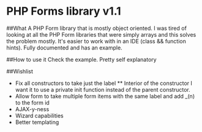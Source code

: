 PHP Forms library v1.1
=======================

##What
A PHP Form library that is mostly object oriented.  I was tired of looking at all the PHP Form libraries that were simply
arrays and this solves the problem mostly.  It's easier to work with in an IDE (class && function hints).  Fully documented
and has an example.

##How to use it
Check the example.  Pretty self explanatory

##Wishlist
* Fix all constructors to take just the label
** Interior of the constructor I want it to use a private init function instead of the parent constructor.
* Allow form to take multiple form items with the same label and add _(n) to the form id
* AJAX-y-ness
* Wizard capabilities
* Better templating
